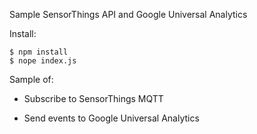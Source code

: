 Sample SensorThings API and Google Universal Analytics

Install:

```
$ npm install
$ nope index.js
```

Sample of:

- Subscribe to SensorThings MQTT

- Send events to Google Universal Analytics

